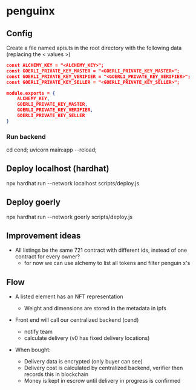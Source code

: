 # penguinx

## Config 
Create a file named apis.ts in the root directory with the following data (replacing the < values >)

```json
const ALCHEMY_KEY = "<ALCHEMY_KEY>";
const GOERLI_PRIVATE_KEY_MASTER = "<GOERLI_PRIVATE_KEY_MASTER>";
const GOERLI_PRIVATE_KEY_VERIFIER = "<GOERLI_PRIVATE_KEY_VERIFIER>";
const GOERLI_PRIVATE_KEY_SELLER = "<GOERLI_PRIVATE_KEY_SELLER>";

module.exports = {
    ALCHEMY_KEY, 
    GOERLI_PRIVATE_KEY_MASTER,
    GOERLI_PRIVATE_KEY_VERIFIER,
    GOERLI_PRIVATE_KEY_SELLER
}
```

### Run backend
cd cend; 
uvicorn main:app --reload;

## Deploy localhost (hardhat)
npx hardhat run --network localhost scripts/deploy.js

## Deploy goerly
npx hardhat run --network goerly scripts/deploy.js


## Improvement ideas
- All listings be the same 721 contract with different ids, instead of one contract for every owner?
    - for now we can use alchemy to list all tokens and filter penguin x's


## Flow
- A listed element has an NFT representation
    - Weight and dimensions are stored in the metadata in ipfs

- Front end will call our centralized backend (cend)
    - notify team
    - calculate delivery (v0 has fixed delivery locations)

- When bought: 
    - Delivery data is encrypted (only buyer can see)
    - Delivery cost is calculated by centralized backend, verifier then records this in blockchain
    - Money is kept in escrow until delivery in progress is confirmed

